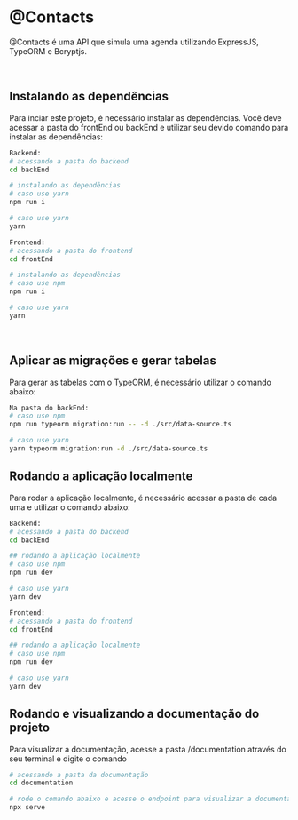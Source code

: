 <div align="flex-start">
    <h1>
    @Contacts
    </h1>
    <p>@Contacts é uma API que simula uma agenda utilizando ExpressJS, TypeORM e Bcryptjs.</p>
</div>

<br>

<div align="flex-start">
    <h2>
    Instalando as dependências
    </h2>
    <p>Para inciar este projeto, é necessário instalar as dependências. Você deve acessar a pasta do frontEnd ou backEnd e utilizar seu devido comando para instalar as dependências:</p>
</div>

```bash
Backend:
# acessando a pasta do backend
cd backEnd

# instalando as dependências
# caso use yarn
npm run i

# caso use yarn
yarn
```

```bash
Frontend:
# acessando a pasta do frontend
cd frontEnd

# instalando as dependências
# caso use npm
npm run i

# caso use yarn
yarn
```

<br>

<div align="felx-start">
    <h2>
    Aplicar as migrações e gerar tabelas
    </h2>
    <p>Para gerar as tabelas com o TypeORM, é necessário utilizar o comando abaixo:</p>
</div>

```bash
Na pasta do backEnd:
# caso use npm
npm run typeorm migration:run -- -d ./src/data-source.ts

# caso use yarn
yarn typeorm migration:run -d ./src/data-source.ts
```

<div align="flex-start">
    <h2>
    Rodando a aplicação localmente
    </h2>
    <p>Para rodar a aplicação localmente, é necessário acessar a pasta de cada uma e utilizar o comando abaixo:</p>
</div>

```bash
Backend:
# acessando a pasta do backend
cd backEnd

## rodando a aplicação localmente
# caso use npm
npm run dev

# caso use yarn
yarn dev
```

```bash
Frontend:
# acessando a pasta do frontend
cd frontEnd

## rodando a aplicação localmente
# caso use npm
npm run dev

# caso use yarn
yarn dev
```

<div align="flex-start">
    <h2>
    Rodando e visualizando a documentação do projeto
    </h2>
    <p>Para visualizar a documentação, acesse a pasta /documentation através do seu terminal e digite o comando</p>
</div>

```bash
# acessando a pasta da documentação
cd documentation

# rode o comando abaixo e acesse o endpoint para visualizar a documentação
npx serve
```
